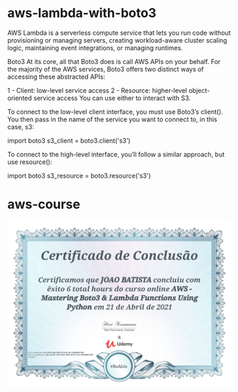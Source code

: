 # aws-lambda-with-boto3
AWS Lambda is a serverless compute service that lets you run code without provisioning or managing servers, creating workload-aware cluster scaling logic, maintaining event integrations, or managing runtimes.

Boto3
At its core, all that Boto3 does is call AWS APIs on your behalf. For the majority of the AWS services, Boto3 offers two distinct ways of accessing these abstracted APIs:

  1 - Client: low-level service access
  2 - Resource: higher-level object-oriented service access You can use either to interact with S3.

To connect to the low-level client interface, you must use Boto3’s client(). You then pass in the name of the service you want to connect to, in this case, s3:

  import boto3
  s3_client = boto3.client('s3')

To connect to the high-level interface, you’ll follow a similar approach, but use resource():

  import boto3
  s3_resource = boto3.resource('s3')  


  # aws-course


  ![Certificação AWS - Mastering Boto3 & Lambda Functions Using Python by Udemy](Certificate/UC-eb7b75dc-f0b2-4f7b-b1a5-754068841091.jpg)  
